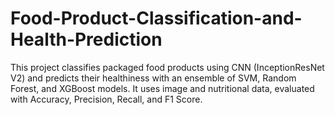 # Food-Product-Classification-and-Health-Prediction
This project classifies packaged food products using CNN (InceptionResNet V2) and predicts their healthiness with an ensemble of SVM, Random Forest, and XGBoost models. It uses image and nutritional data, evaluated with Accuracy, Precision, Recall, and F1 Score.
